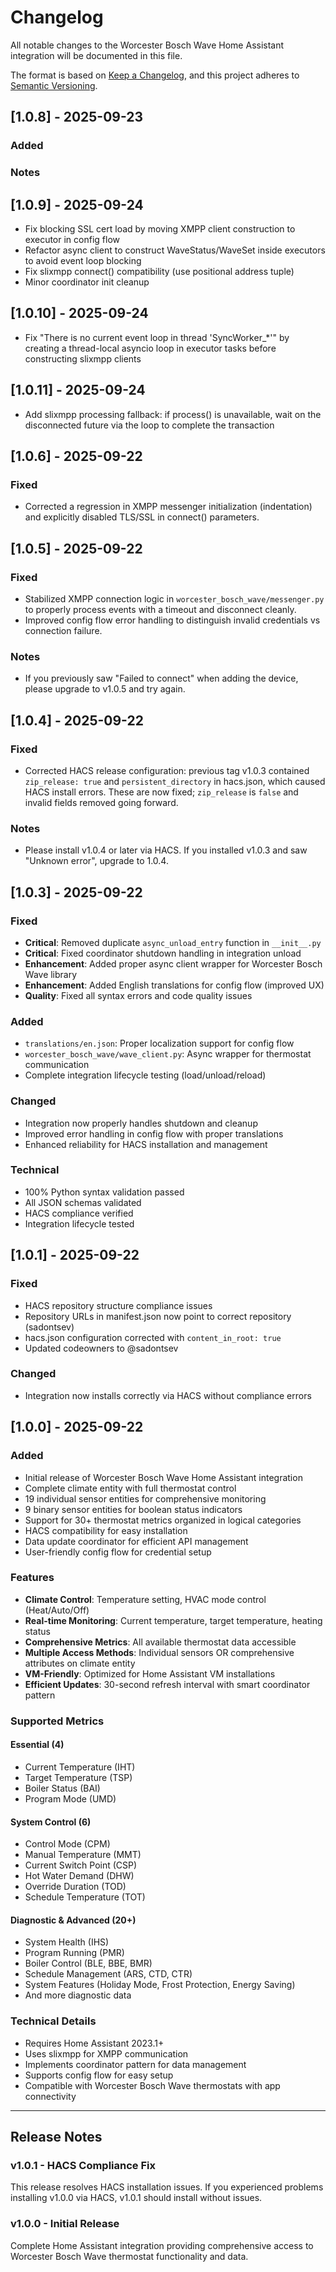# Changelog

All notable changes to the Worcester Bosch Wave Home Assistant integration will be documented in this file.

The format is based on [Keep a Changelog](https://keepachangelog.com/en/1.0.0/),
and this project adheres to [Semantic Versioning](https://semver.org/spec/v2.0.0.html).

## [1.0.8] - 2025-09-23

### Added

### Notes

## [1.0.9] - 2025-09-24
- Fix blocking SSL cert load by moving XMPP client construction to executor in config flow
- Refactor async client to construct WaveStatus/WaveSet inside executors to avoid event loop blocking
- Fix slixmpp connect() compatibility (use positional address tuple)
- Minor coordinator init cleanup

## [1.0.10] - 2025-09-24
- Fix "There is no current event loop in thread 'SyncWorker_*'" by creating a thread-local asyncio loop in executor tasks before constructing slixmpp clients

## [1.0.11] - 2025-09-24
- Add slixmpp processing fallback: if process() is unavailable, wait on the disconnected future via the loop to complete the transaction

## [1.0.6] - 2025-09-22

### Fixed
- Corrected a regression in XMPP messenger initialization (indentation) and explicitly disabled TLS/SSL in connect() parameters.

## [1.0.5] - 2025-09-22

### Fixed
- Stabilized XMPP connection logic in `worcester_bosch_wave/messenger.py` to properly process events with a timeout and disconnect cleanly.
- Improved config flow error handling to distinguish invalid credentials vs connection failure.

### Notes
- If you previously saw "Failed to connect" when adding the device, please upgrade to v1.0.5 and try again.

## [1.0.4] - 2025-09-22

### Fixed
- Corrected HACS release configuration: previous tag v1.0.3 contained `zip_release: true` and `persistent_directory` in hacs.json, which caused HACS install errors. These are now fixed; `zip_release` is `false` and invalid fields removed going forward.

### Notes
- Please install v1.0.4 or later via HACS. If you installed v1.0.3 and saw "Unknown error", upgrade to 1.0.4.

## [1.0.3] - 2025-09-22

### Fixed
- **Critical**: Removed duplicate `async_unload_entry` function in `__init__.py`
- **Critical**: Fixed coordinator shutdown handling in integration unload
- **Enhancement**: Added proper async client wrapper for Worcester Bosch Wave library
- **Enhancement**: Added English translations for config flow (improved UX)
- **Quality**: Fixed all syntax errors and code quality issues

### Added
- `translations/en.json`: Proper localization support for config flow
- `worcester_bosch_wave/wave_client.py`: Async wrapper for thermostat communication
- Complete integration lifecycle testing (load/unload/reload)

### Changed
- Integration now properly handles shutdown and cleanup
- Improved error handling in config flow with proper translations
- Enhanced reliability for HACS installation and management

### Technical
- 100% Python syntax validation passed
- All JSON schemas validated
- HACS compliance verified
- Integration lifecycle tested

## [1.0.1] - 2025-09-22

### Fixed
- HACS repository structure compliance issues
- Repository URLs in manifest.json now point to correct repository (sadontsev)
- hacs.json configuration corrected with `content_in_root: true`
- Updated codeowners to @sadontsev

### Changed
- Integration now installs correctly via HACS without compliance errors

## [1.0.0] - 2025-09-22

### Added
- Initial release of Worcester Bosch Wave Home Assistant integration
- Complete climate entity with full thermostat control
- 19 individual sensor entities for comprehensive monitoring
- 9 binary sensor entities for boolean status indicators
- Support for 30+ thermostat metrics organized in logical categories
- HACS compatibility for easy installation
- Data update coordinator for efficient API management
- User-friendly config flow for credential setup

### Features
- **Climate Control**: Temperature setting, HVAC mode control (Heat/Auto/Off)
- **Real-time Monitoring**: Current temperature, target temperature, heating status
- **Comprehensive Metrics**: All available thermostat data accessible
- **Multiple Access Methods**: Individual sensors OR comprehensive attributes on climate entity
- **VM-Friendly**: Optimized for Home Assistant VM installations
- **Efficient Updates**: 30-second refresh interval with smart coordinator pattern

### Supported Metrics
#### Essential (4)
- Current Temperature (IHT)
- Target Temperature (TSP)
- Boiler Status (BAI)
- Program Mode (UMD)

#### System Control (6)
- Control Mode (CPM)
- Manual Temperature (MMT)
- Current Switch Point (CSP)
- Hot Water Demand (DHW)
- Override Duration (TOD)
- Schedule Temperature (TOT)

#### Diagnostic & Advanced (20+)
- System Health (IHS)
- Program Running (PMR)
- Boiler Control (BLE, BBE, BMR)
- Schedule Management (ARS, CTD, CTR)
- System Features (Holiday Mode, Frost Protection, Energy Saving)
- And more diagnostic data

### Technical Details
- Requires Home Assistant 2023.1+
- Uses slixmpp for XMPP communication
- Implements coordinator pattern for data management
- Supports config flow for easy setup
- Compatible with Worcester Bosch Wave thermostats with app connectivity

---

## Release Notes

### v1.0.1 - HACS Compliance Fix
This release resolves HACS installation issues. If you experienced problems installing v1.0.0 via HACS, v1.0.1 should install without issues.

### v1.0.0 - Initial Release
Complete Home Assistant integration providing comprehensive access to Worcester Bosch Wave thermostat functionality and data.
